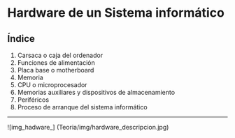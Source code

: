 # Hardware de un Sistema informático

## Índice

1. Carsaca o caja del ordenador
2. Funciones de alimentación
3. Placa base o motherboard
4. Memoria
5. CPU o microprocesador
6. Memorias auxiliares y dispositivos de almacenamiento
7. Periféricos
8. Proceso de arranque del sistema informático

---


![img_hadware_] (Teoria/img/hardware_descripcion.jpg)


